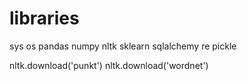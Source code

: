 # libraries
sys
os
pandas
numpy
nltk
sklearn
sqlalchemy
re
pickle

nltk.download('punkt')
nltk.download('wordnet')

# 
